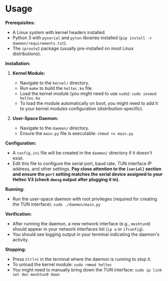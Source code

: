 # Usage

**Prerequisites:**
- A Linux system with kernel headers installed.
- Python 3 with `pyserial` and `pytun` libraries installed (`pip install -r daemon/requirements.txt`).
- The `iproute2` package (usually pre-installed on most Linux distributions).

**Installation:**

1.  **Kernel Module:**
    - Navigate to the `kernel/` directory.
    - Run `make` to build the `heltec.ko` file.
    - Load the kernel module (you might need to use `sudo`): `sudo insmod heltec.ko`
    - To load the module automatically on boot, you might need to add it to your kernel modules configuration (distribution-specific).

2.  **User-Space Daemon:**
    - Navigate to the `daemon/` directory.
    - Ensure the `main.py` file is executable: `chmod +x main.py`

**Configuration:**

- A `config.ini` file will be created in the `daemon/` directory if it doesn't exist.
- Edit this file to configure the serial port, baud rate, TUN interface IP address, and other settings. **Pay close attention to the `[serial]` section and ensure the `port` setting matches the serial device assigned to your Heltec V3 (check `dmesg` output after plugging it in).**

**Running:**

- Run the user-space daemon with root privileges (required for creating the TUN interface): `sudo ./daemon/main.py`

**Verification:**

- After running the daemon, a new network interface (e.g., `meshtun0`) should appear in your network interfaces list (`ip a` or `ifconfig`).
- You should see logging output in your terminal indicating the daemon's activity.

**Stopping:**

- Press `Ctrl+C` in the terminal where the daemon is running to stop it.
- To unload the kernel module: `sudo rmmod heltec`
- You might need to manually bring down the TUN interface: `sudo ip link set dev meshtun0 down`

